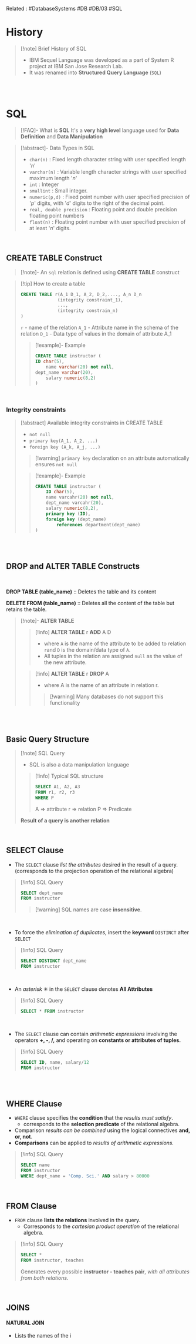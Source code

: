 
Related : #DatabaseSystems #DB #DB/03 #SQL

# History
>[!note] Brief History of SQL
>- IBM Sequel Language was developed as a  part of System R project at IBM San Jose Research Lab.
>- It was renamed into **Structured Query Language** (`SQL`)

<br>
<br>

# SQL
>[!FAQ]- What is **SQL**
>It's a **very high level** language used for **Data Definition** and **Data Manipulation**

>[!abstract]- Data Types in SQL
>- `char(n)` : Fixed length character string with user specified length '*n*'
>- `varchar(n)` : Variable length character strings with user specified maximum length '*n*'
>- `int` : Integer
>- `smallint` : Small integer.
>- `numeric(p,d)` : Fixed point number with user specified precision of '*p*' digits, with '*d*' digits to the right of the decimal point.
>- `real, double precision` : Floating point and double precision floating point numbers
>- `float(n)` : Floating point number with user specified precision of at least '*n*' digits.

<br>

## CREATE TABLE Construct
>[!note]- An `sql` relation is defined using **CREATE TABLE** construct

> [!tip] How to create a table 
> ```sql
> CREATE TABLE r(A_1 D_1, A_2, D_2,...., A_n D_n
> 				(integrity constraint_1),
> 				...,
> 				(integrity constrain_n)
> )
> ```
>`r` - name of the relation
>`A_1` - Attribute name in the schema of the relation
> `D_1` - Data type of values in the domain of attribute A_1
> 
> > [!example]- Example
> > ```sql
> > CREATE TABLE instructor (
> >	ID char(5),
> > 	name varchar(20) not null,
> >	dept_name varchar(20),
> > 	salary numeric(8,2)
> >)
>> ```

<br>

### Integrity constraints
>[!abstract] Available integrity constraints in CREATE TABLE
>- `not null`
>- `primary key(A_1, A_2, ...)`
>- `foreign key (A_k, A_j, ...)`
>
>>[!warning] `primary key` declaration on an attribute automatically ensures `not null`
>
>
 >>[!example]- Example
 >>```sql
 >>	CREATE TABLE instructor (
 >>		ID char(5),
 >>		name varcahr(20) not null,
 >>		dept_name varcahr(20),			
 >>		salary numeric(8,2),
 >>		primary key (ID),
 >>		foreign key (dept_name)
 >>			references department(dept_name)
 >>	)
 >>```

<br>
<br>

## DROP and ALTER TABLE Constructs

<br>


**DROP TABLE (table_name)** ::  Deletes the table and its content

**DELETE FROM (table_name)** ::  Deletes all the content of the table but retains the table.

>[!note]- **ALTER TABLE**
>>[!info] **ALTER TABLE** r **ADD** A D
>>- where `A` is the name of the attribute to be added to relation `r`and `D` is the domain/data type of `A`.
>>- All tuples in the relation are assigned `null` as the value of the new attribute.
>
>>[!info] **ALTER TABLE** r **DROP** A
>>- where A is the name of an attribute in relation r.
>>> [!warning] Many databases do not support this functionality

<br>
<br>

## Basic Query Structure

>[!note] SQL Query
>
>- SQL is also a data manipulation language
>>[!info] Typical SQL structure
>>```SQL
>>SELECT A1, A2, A3
>>FROM r1, r2, r3
>>WHERE P
>>```
>>A => attribute
>>r => relation
>>P => Predicate
>
>**Result of a query is another relation**

<br>

## SELECT Clause
- The `SELECT` clause *list the attributes* desired in the result of a query. (corresponds to the projection operation of the relational algebra)

>[!info] SQL Query
>```SQL
>SELECT dept_name
>FROM instructor
>```
>
>>[!warning] SQL names are case **insensitive**.

<br>

- To force the *elimination of duplicates*, insert the **keyword** `DISTINCT` after `SELECT`

>[!info] SQL Query
>```SQL
>SELECT DISTINCT dept_name
>FROM instructor
>```

<br>

- An  *asterisk* ✳ in the `SELECT` clause denotes **All Attributes**

>[!info] SQL Query
>```SQL
>SELECT * FROM instructor
>```

<br>

- The `SELECT` clause can contain *arithmetic expressions* involving the operators **+, -,  /,** and operating on **constants or attributes of tuples.**

>[!info] SQL Query
>```SQL
>SELECT ID, name, salary/12
>FROM instructor
>```

<br>
<br>

## WHERE Clause
- `WHERE` clause specifies the **condition** that the *results must satisfy*.
	- corresponds to the **selection predicate** of the relational algebra.
- Comparison *results can be combined* using the logical connectives **and, or, not**.
- **Comparisons** can be applied to *results of arithmetic expressions.*

>[!info] SQL Query
>```SQL
>SELECT name
>FROM instructor
>WHERE dept_name = 'Comp. Sci.' AND salary > 80000
>```

<br>

## FROM Clause
- `FROM` clause **lists the relations** involved in the query.
	- Corresponds to the *cartesian product operation* of the relational algebra.

> [!info] SQL Query
> ```SQL
> SELECT *
> FROM instructor, teaches
> ```
> Generates every possible **instructor - teaches pair**, *with all attributes from both relations*.

<br>

## JOINS 
#### NATURAL JOIN
- Lists the names of the i



